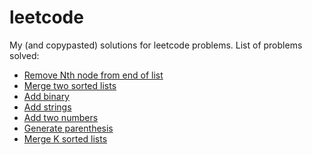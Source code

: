 # leetcode
My (and copypasted) solutions for leetcode problems.
List of problems solved:
- [Remove Nth node from end of list](https://leetcode.com/problems/remove-nth-node-from-end-of-list)
- [Merge two sorted lists](https://leetcode.com/problems/merge-two-sorted-lists)
- [Add binary](https://leetcode.com/problems/add-binary)
- [Add strings](https://leetcode.com/problems/add-strings)
- [Add two numbers](https://leetcode.com/problems/add-two-numbers)
- [Generate parenthesis](https://leetcode.com/problems/generate-parentheses)
- [Merge K sorted lists](https://leetcode.com/problems/merge-k-sorted-lists)